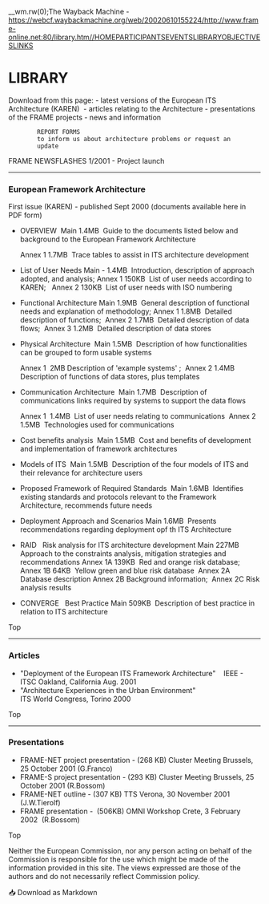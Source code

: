 __wm.rw(0);The Wayback Machine - https://webcf.waybackmachine.org/web/20020610155224/http://www.frame-online.net:80/library.htm//<![CDATA[
__wm.bt(750,27,25,2,"web","http://www.frame-online.net/library.htm","20020610155224",1996,"https://web-static.archive.org/_static/",["https://web-static.archive.org/_static/css/banner-styles.css?v=p7PEIJWi","https://web-static.archive.org/_static/css/iconochive.css?v=3PDvdIFv"], false);
  __wm.rw(1);
//]]>[]()[]()[](http://www.frame-online.net/default.htm)[HOME](http://www.frame-online.net/home.htm)[PARTICIPANTS](http://www.frame-online.net/participants.htm)[EVENTS](http://www.frame-online.net/events.htm)[LIBRARY](http://www.frame-online.net/library.htm)[OBJECTIVES](http://www.frame-online.net/objectives.htm)[LINKS](http://www.frame-online.net/links.htm)

# LIBRARY

Download from
            this page:
            - latest versions of the European ITS Architecture (KAREN) 
            - articles relating to the Architecture
            - presentations of the FRAME projects
            - news and information
            
            
            REPORT FORMS
            to inform us about architecture problems or request an
            update

FRAME NEWSFLASHES
            1/2001 - Project
            launch

---

### European Framework Architecture

First issue  (KAREN) -
            published Sept 2000 (documents available here in PDF form)

* OVERVIEW 
                Main
                1.4MB  Guide to the documents
                listed below and background to the European Framework
                Architecture
    
    Annex 1 1.7MB  Trace tables to assist in ITS
                architecture development
* List of User Needs
                Main
                - 1.4MB  Introduction, description of approach
                adopted, and analysis;
                Annex 1 150KB 
                List of user needs according to KAREN;  
                Annex 2
                130KB  List of user needs with ISO numbering
* Functional Architecture
                Main
                1.9MB  General description of
                functional needs and explanation of methodology;
                Annex 1
                1.8MB  Detailed description of functions; 
                Annex
    2 1.7MB  Detailed description of data flows; 
                Annex 3 1.2MB  Detailed description of data
                stores
* Physical Architecture 
                Main
                1.5MB  Description of how functionalities can
                be grouped to form usable systems
    
    Annex 1  2MB Description of 'example systems' ; 
                Annex
    2 1.4MB  Description of functions of data stores, plus
                templates
* Communication Architecture 
                Main
                1.7MB  Description of communications links
                required by systems to support the data flows
    
    Annex 1  1.4MB  List of user needs relating
                to communications  Annex
    2 1.5MB  Technologies used for communications
* Cost benefits analysis 
                Main
                1.5MB  Cost and benefits of development and
                implementation of framework architectures
* Models of ITS 
                Main
                1.5MB  Description of the four models of ITS
                and their relevance for architecture users
* Proposed Framework of Required Standards 
                Main
                1.6MB  Identifies existing standards and
                protocols relevant to the Framework Architecture, recommends
                future needs
* Deployment Approach and Scenarios
                Main
                1.6MB  Presents recommendations regarding
                deployment opf th ITS Architecture
* RAID   Risk analysis
                for ITS architecture development
                Main 227MB  Approach to
                the constraints analysis, mitigation strategies and
                recommendations
                Annex 1A
                139KB  Red and orange risk database; 
                Annex 1B
                64KB  Yellow green and blue risk database 
                Annex 2A 
                Database description Annex 2B
                Background information;  Annex 2C
                Risk analysis results
* CONVERGE   Best
                Practice
                Main
                509KB  Description of best practice in relation
                to ITS architecture

Top

---

### Articles

* "Deployment
                of the European ITS Framework Architecture"   
                IEEE - ITSC Oakland,
                California Aug. 2001
* "Architecture
                Experiences in the Urban Environment"  
                ITS World Congress, Torino 2000

Top

---

### Presentations

* FRAME-NET project presentation -
                (268 KB) Cluster Meeting Brussels, 25 October
                2001 (G.Franco)
* FRAME-S project presentation 
                 -
                (293 KB) Cluster Meeting Brussels, 25 October 2001 (R.Bossom)
* FRAME-NET outline -
                (307 KB) TTS Verona, 30 November 2001 (J.W.Tierolf)
* FRAME
                presentation -  (506KB) OMNI Workshop Crete, 3
                February 2002  (R.Bossom)

Top

Neither the European Commission, nor any
person acting on behalf of the Commission is responsible for the use which might
be made of the information provided in this site. The views expressed are those
of the authors and do not necessarily reflect Commission policy.

📥 Download as Markdown